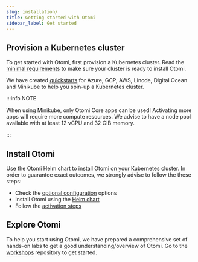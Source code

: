 ```yaml
---
slug: installation/
title: Getting started with Otomi
sidebar_label: Get started
---
```

## Provision a Kubernetes cluster

To get started with Otomi, first provision a Kubernetes cluster. Read the [minimal requirements](prerequisites) to make sure your cluster is ready to install Otomi.

We have created [quickstarts](https://github.com/redkubes/quickstart) for Azure, GCP, AWS, Linode, Digital Ocean and Minikube to help you spin-up a Kubernetes cluster.

:::info NOTE

When using Minikube, only Otomi Core apps can be used! Activating more apps will require more compute resources. We advise to have a node pool available with at least 12 vCPU and 32 GiB memory.

:::

## Install Otomi

Use the Otomi Helm chart to install Otomi on your Kubernetes cluster. In order to guarantee exact outcomes, we strongly advise to follow the these steps:

- Check the [optional configuration](optional) options
- Install Otomi using the [Helm chart](chart)
- Follow the [activation steps](activation)

## Explore Otomi

To help you start using Otomi, we have prepared a comprehensive set of hands-on labs to get a good understanding/overview of Otomi. Go to the [workshops](https://github.com/redkubes/workshops) repository to get started.
